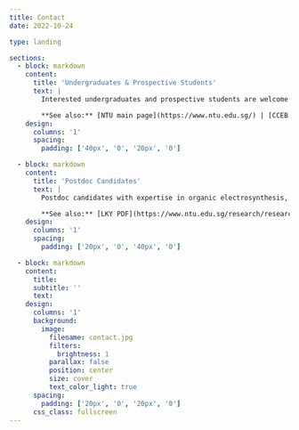 ```yaml
---
title: Contact
date: 2022-10-24

type: landing

sections:
  - block: markdown
    content:
      title: 'Undergraduates & Prospective Students'
      text: |
        Interested undergraduates and prospective students are welcome to reach out to Shi Xuan via email ([shixuan.leong@ntu.edu.sg](mailto:shixuan.leong@ntu.edu.sg)).

        **See also:** [NTU main page](https://www.ntu.edu.sg/) | [CCEB main page](https://www.ntu.edu.sg/cceb) | [NPGS](https://www.ntu.edu.sg/admissions/graduate/financialmatters/scholarships/npgs) | [NTU Research Scholarship](https://www.ntu.edu.sg/nie/admissions/graduate-education/scholarships-awards/nanyang-technological-university-research-scholarship) | [SINGA](https://www.a-star.edu.sg/Scholarships/for-graduate-studies/singapore-international-graduate-award-singa) | [A*STAR Graduate Scholarship](https://www.a-star.edu.sg/Scholarships/for-graduate-studies/a-star-graduate-scholarship-singapore)
    design:
      columns: '1'
      spacing:
        padding: ['40px', '0', '20px', '0']

  - block: markdown
    content:
      title: 'Postdoc Candidates'
      text: |
        Postdoc candidates with expertise in organic electrosynthesis, electrocatalysis, artificial intelligence and/or laboratory automation should email Shi Xuan directly with a CV ([shixuan.leong@ntu.edu.sg](mailto:shixuan.leong@ntu.edu.sg)).

        **See also:** [LKY PDF](https://www.ntu.edu.sg/research/research-careers/lee-kuan-yew-postdoctoral-fellowship-(lkypdf)) | [NTU PPF](https://www.ntu.edu.sg/research/research-careers/presidential-postdoctoral-fellowship-(ppf)) | [AI4Science Fellowship]()
    design:
      columns: '1'
      spacing:
        padding: ['20px', '0', '40px', '0']

  - block: markdown
    content:
      title:
      subtitle: ''
      text:
    design:
      columns: '1'
      background:
        image:
          filename: contact.jpg
          filters:
            brightness: 1
          parallax: false
          position: center
          size: cover
          text_color_light: true
      spacing:
        padding: ['20px', '0', '20px', '0']
      css_class: fullscreen
---
```


